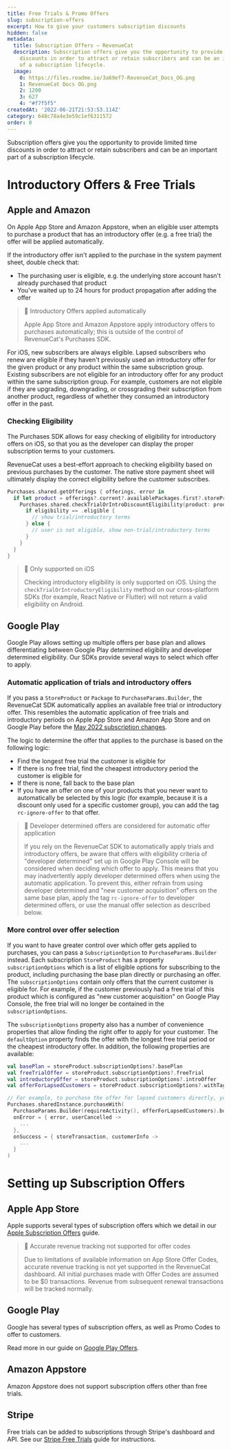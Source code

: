 ```yaml
---
title: Free Trials & Promo Offers
slug: subscription-offers
excerpt: How to give your customers subscription discounts
hidden: false
metadata:
  title: Subscription Offers – RevenueCat
  description: Subscription offers give you the opportunity to provide limited time
    discounts in order to attract or retain subscribers and can be an important part
    of a subscription lifecycle.
  image:
    0: https://files.readme.io/3a69ef7-RevenueCat_Docs_OG.png
    1: RevenueCat Docs OG.png
    2: 1200
    3: 627
    4: "#f7f5f5"
createdAt: '2022-06-21T21:53:53.114Z'
category: 648c78a4e3e59c1ef6311572
order: 0
---
```

Subscription offers give you the opportunity to provide limited time discounts in order to attract or retain subscribers and can be an important part of a subscription lifecycle.

# Introductory Offers & Free Trials

## Apple and Amazon

On Apple App Store and Amazon Appstore, when an eligible user attempts to purchase a product that has an introductory offer (e.g. a free trial) the offer will be applied automatically.

If the introductory offer isn't applied to the purchase in the system payment sheet, double check that:

- The purchasing user is eligible, e.g. the underlying store account hasn't already purchased that product
- You've waited up to 24 hours for product propagation after adding the offer

> 📘 Introductory Offers applied automatically
> 
> Apple App Store and Amazon Appstore apply introductory offers to purchases automatically; this is outside of the control of RevenueCat's Purchases SDK.

For iOS, new subscribers are always eligible. Lapsed subscribers who renew are eligible if they haven't previously used an introductory offer for the given product or any product within the same subscription group. Existing subscribers are not eligible for an introductory offer for any product within the same subscription group. For example, customers are not eligible if they are upgrading, downgrading, or crossgrading their subscription from another product, regardless of whether they consumed an introductory offer in the past.

### Checking Eligibility

The Purchases SDK allows for easy checking of eligibility for introductory offers on iOS, so that you as the developer can display the proper subscription terms to your customers.

RevenueCat uses a best-effort approach to checking eligibility based on previous purchases by the customer. The native store payment sheet will ultimately display the correct eligibility before the customer subscribes.

```swift 
Purchases.shared.getOfferings { offerings, error in
  if let product = offerings?.current?.availablePackages.first?.storeProduct {
    Purchases.shared.checkTrialOrIntroDiscountEligibility(product: product) { eligibility in
      if eligibility == .eligible {
        // show trial/introductory terms
      } else {
        // user is not eligible, show non-trial/introductory terms
      }
    }
  }
}
```



> 🚧 Only supported on iOS
> 
> Checking introductory eligibility is only supported on iOS. Using the `checkTrialOrIntroductoryEligibility` method on our cross-platform SDKs (for example, React Native or Flutter) will not return a valid eligibility on Android.

## Google Play

Google Play allows setting up multiple offers per base plan and allows differentiating between Google Play determined eligibility and developer determined eligibility. Our SDKs provide several ways to select which offer to apply. 

### Automatic application of trials and introductory offers

If you pass a `StoreProduct` or `Package` to `PurchaseParams.Builder`, the RevenueCat SDK automatically applies an available free trial or introductory offer. This resembles the automatic application of free trials and introductory periods on Apple App Store and Amazon App Store and on Google Play before the [May 2022 subscription changes](https://developer.android.com/google/play/billing/compatibility). 

The logic to determine the offer that applies to the purchase is based on the following logic:

- Find the longest free trial the customer is eligible for
- If there is no free trial, find the cheapest introductory period the customer is eligible for
- If there is none, fall back to the base plan
- If you have an offer on one of your products that you never want to automatically be selected by this logic (for example, because it is a discount only used for a specific customer group), you can add the tag `rc-ignore-offer` to that offer.

> 🚧 Developer determined offers are considered for automatic offer application
> 
> If you rely on the RevenueCat SDK to automatically apply trials and introductory offers, be aware that offers with eligibility criteria of "developer determined" set up in Google Play Console will be considered when deciding which offer to apply. This means that you may inadvertently apply developer determined offers when using the automatic application. To prevent this, either refrain from using developer determined and "new customer acquisition" offers on the same base plan, apply the tag `rc-ignore-offer` to developer determined offers, or use the manual offer selection as described below.

### More control over offer selection

If you want to have greater control over which offer gets applied to purchases, you can pass a `SubscriptionOption` to `PurchaseParams.Builder` instead. Each subscription `StoreProduct` has a property `subscriptionOptions` which is a list of eligible options for subscribing to the product, including purchasing the base plan directly or purchasing an offer. The `subscriptionOptions` contain only offers that the current customer is eligible for. For example, if the customer previously had a free trial of this product which is configured as "new customer acquisition" on Google Play Console, the free trial will no longer be contained in the `subscriptionOptions`.

The `subscriptionOptions` property also has a number of convenience properties that allow finding the right offer to apply for your customer. The `defaultOption` property finds the offer with the longest free trial period or the cheapest introductory offer. In addition, the following properties are available:

```kotlin 
val basePlan = storeProduct.subscriptionOptions?.basePlan
val freeTrialOffer = storeProduct.subscriptionOptions?.freeTrial
val introductoryOffer = storeProduct.subscriptionOptions?.introOffer
val offerForLapsedCustomers = storeProduct.subscriptionOptions?.withTag("lapsed-customers").first()

// For example, to purchase the offer for lapsed customers directly, you would then use the following code
Purchases.sharedInstance.purchaseWith(
  PurchaseParams.Builder(requireActivity(), offerForLapsedCustomers).build(), 
  onError = { error, userCancelled ->
    ...
  },
  onSuccess = { storeTransaction, customerInfo ->
    ...
  }
)
```



# Setting up Subscription Offers

## Apple App Store

Apple supports several types of subscription offers which we detail in our [Apple Subscription Offers](doc:ios-subscription-offers) guide.

> 🚧 Accurate revenue tracking not supported for offer codes
> 
> Due to limitations of available information on App Store Offer Codes, accurate revenue tracking is not yet supported in the RevenueCat dashboard. All initial purchases made with Offer Codes are assumed to be $0 transactions. Revenue from subsequent renewal transactions will be tracked normally.

## Google Play

Google has several types of subscription offers, as well as Promo Codes to offer to customers.

Read more in our guide on [Google Play Offers](doc:google-play-offers).

## Amazon Appstore

Amazon Appstore does not support subscription offers other than free trials.

## Stripe

Free trials can be added to subscriptions through Stripe's dashboard and API. See our [Stripe Free Trials](doc:stripe-free-trials) guide for instructions.